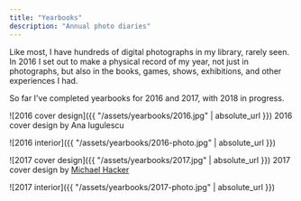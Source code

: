```yaml
---
title: "Yearbooks"
description: "Annual photo diaries"
---
```


Like most, I have hundreds of digital photographs in my library, rarely seen. In 2016 I set out to make a physical record of my year, not just in photographs, but also in the books, games, shows, exhibitions, and other experiences I had.

So far I've completed yearbooks for 2016 and 2017, with 2018 in progress.

![2016 cover design]({{ "/assets/yearbooks/2016.jpg" | absolute_url }})
<span class="post-meta">2016 cover design by Ana Iugulescu</span>

![2016 interior]({{ "/assets/yearbooks/2016-photo.jpg" | absolute_url }})

![2017 cover design]({{ "/assets/yearbooks/2017.jpg" | absolute_url }})
<span class="post-meta">2017 cover design by [Michael Hacker](http://www.michaelhacker.at/)</span>

![2017 interior]({{ "/assets/yearbooks/2017-photo.jpg" | absolute_url }})
